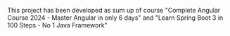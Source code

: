 This project has been developed as sum up of course "Complete Angular Course 2024 - Master Angular in only 6 days" and "Learn Spring Boot 3 in 100 Steps - No 1 Java Framework"
